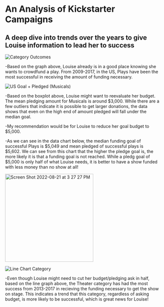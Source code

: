 # An Analysis of Kickstarter Campaigns
## A deep dive into trends over the years to give Louise information to lead her to success
![Category Outcomes](https://user-images.githubusercontent.com/110838228/185806741-647d8c78-1a68-4b05-9108-c0755ddea5ee.png)

-Based on the graph above, Louise already is in a good place knowing she wants to crowdfund a play. From 2009-2017, in the US, Plays have been the most successful in receiving the amount of funding necessary.

![US Goal + Pledged (Musicals)](https://user-images.githubusercontent.com/110838228/185807338-cceb2072-5d16-4179-acd9-1d4b97a842d6.png)

-Based on the boxplot above, Louise might want to reevaluate her budget. The mean pledging amount for Musicals is around $3,000. While there are a few outliers that indicate it is possible to get larger donations, the data shows that even on the high end of amount pledged will fall under the median goal.

-My recommendation would be for Louise to reduce her goal budget to $5,000.

-As we can see in the data chart below, the median funding goal of successful Plays is $5,049 and mean pledged of successful plays is $5,602. We can see from this chart that the higher the pledge goal is, the more likely it is that a funding goal is not reached. While a pledg goal of $5,000 is only half of what Louise needs, it is better to have a show funded with less money than no show at all!


<img width="287" alt="Screen Shot 2022-08-21 at 3 27 27 PM" src="https://user-images.githubusercontent.com/110838228/185807750-bd05dc81-a50e-4a95-abfd-bf8a61e81550.png">


![Line Chart Category](https://user-images.githubusercontent.com/110838228/185807940-b72fb84d-0e32-4e99-82ff-7d49e3393362.png)


-Even though Louise might need to cut her budget/pledging ask in half, based on the line graph above, the Theater category has had the most success from 2013-2017 in recieving the funding necessary to get the show on stage. This indicates a trend that this category, regardless of asking budget, is more likely to be successful, which is great news for Louise!


